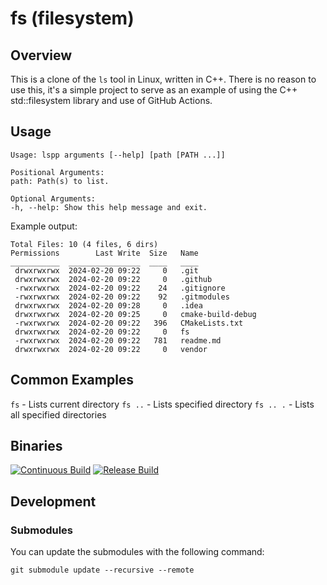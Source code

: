 # fs (filesystem)

## Overview
This is a clone of the `ls` tool in Linux, written in C++. There is no reason to use this, it's a simple project to serve as an example of using the C++ std::filesystem library and use of GitHub Actions.

## Usage
```
Usage: lspp arguments [--help] [path [PATH ...]]

Positional Arguments:
path: Path(s) to list.

Optional Arguments:
-h, --help: Show this help message and exit.
```

Example output:

```
Total Files: 10 (4 files, 6 dirs)
Permissions        Last Write  Size   Name
___________  ________________  ____   ____
 drwxrwxrwx  2024-02-20 09:22     0   .git
 drwxrwxrwx  2024-02-20 09:22     0   .github
 -rwxrwxrwx  2024-02-20 09:22    24   .gitignore
 -rwxrwxrwx  2024-02-20 09:22    92   .gitmodules
 drwxrwxrwx  2024-02-20 09:28     0   .idea
 drwxrwxrwx  2024-02-20 09:25     0   cmake-build-debug
 -rwxrwxrwx  2024-02-20 09:22   396   CMakeLists.txt
 drwxrwxrwx  2024-02-20 09:22     0   fs
 -rwxrwxrwx  2024-02-20 09:22   781   readme.md
 drwxrwxrwx  2024-02-20 09:22     0   vendor
```

## Common Examples
`fs` - Lists current directory
`fs ..` - Lists specified directory
`fs .. .` - Lists all specified directories

## Binaries
[![Continuous Build](https://github.com/pmann84/fs/actions/workflows/continuous_build.yml/badge.svg)](https://github.com/pmann84/fs/actions/workflows/continuous_build.yml)
[![Release Build](https://github.com/pmann84/fs/actions/workflows/release_build.yml/badge.svg)](https://github.com/pmann84/fs/actions/workflows/release_build.yml)

## Development
### Submodules
You can update the submodules with the following command:
```
git submodule update --recursive --remote
```